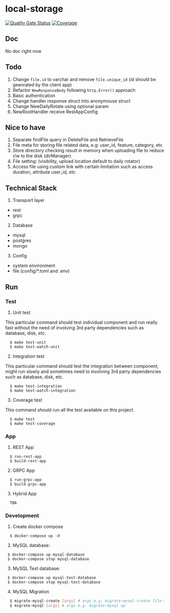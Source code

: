 # local-storage

[![Quality Gate Status](https://sonarcloud.io/api/project_badges/measure?project=go-seidon_local&metric=alert_status)](https://sonarcloud.io/summary/new_code?id=go-seidon_local)
[![Coverage](https://sonarcloud.io/api/project_badges/measure?project=go-seidon_local&metric=coverage)](https://sonarcloud.io/summary/new_code?id=go-seidon_local)

## Doc
No doc right now

## Todo
1. Change `file.id` to varchar and remove `file.unique_id` (id should be geenrated by the client app)
2. Refactor `NewResponseBody` following `http.Error()` approach
3. Basic authentication
4. Change handler response struct into anonymouse struct
5. Change NewDailyRotate using optional param
6. NewRootHandler receive RestAppConfig

## Nice to have
1. Separate findFile query in DeleteFile and RetrieveFile
2. File meta for storing file related data, e.g: user_id, feature, category, etc
3. Store directory checking result in memory when uploading file to reduce r/w to the disk (dirManager)
4. File setting: (visibility, upload location default to daily rotator)
5. Access file using custom link with certain limitation such as access duration, attribute user_id, etc

## Technical Stack
1. Transport layer
- rest
- grpc
2. Database
- mysql
- postgres
- mongo
3. Config
- system environment
- file (config/*.toml and .env)

## Run
### Test
1. Unit test

This particular command should test individual component and run really fast without the need of involving 3rd party dependencies such as database, disk, etc.

```
  $ make test-unit
  $ make test-watch-unit
```

2. Integration test

This particular command should test the integration between component, might run slowly and sometimes need to involving 3rd party dependencies such as database, disk, etc.

```
  $ make test-integration
  $ make test-watch-integration
```

3. Coverage test

This command should run all the test available on this project.

```
  $ make test
  $ make test-coverage
```

### App
1. REST App

```
  $ run-rest-app
  $ build-rest-app
```

2. GRPC App

```
  $ run-grpc-app
  $ build-grpc-app
```

3. Hybrid App

```
  TBA
```

### Development
1. Create docker compose
```
  $ docker-compose up -d
```

2. MySQL database: 
```
 $ docker-compose up mysql-database
 $ docker-compose stop mysql-database
```

3. MySQL Test database:
```
 $ docker-compose up mysql-test-database
 $ docker-compose stop mysql-test-database
```

4. MySQL Migration
```bash
  $ migrate-mysql-create [args] # args e.g: migrate-mysql-create file-table
  $ migrate-mysql [args] # args e.g: migrate-mysql up
```

